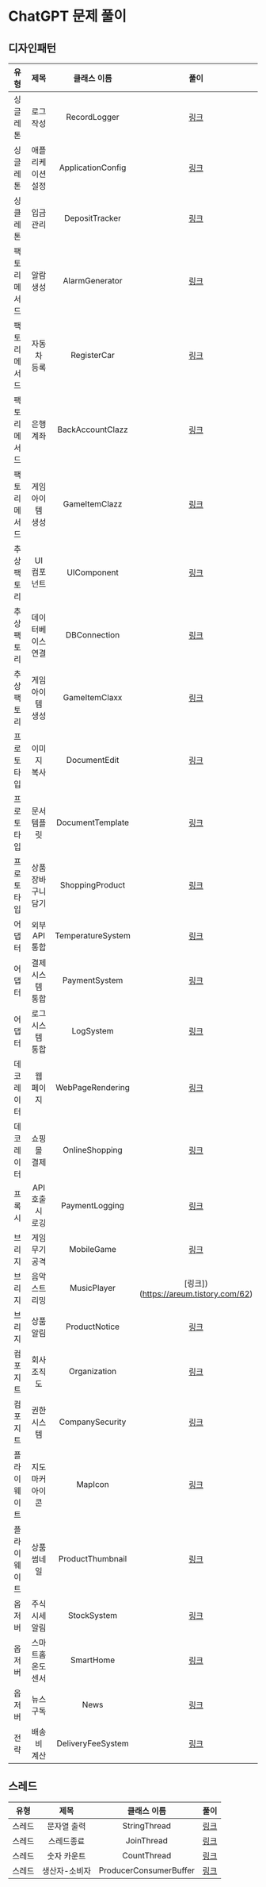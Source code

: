 # ChatGPT 문제 풀이

## 디자인패턴
 |   유형   |     제목      |      클래스 이름       |                 풀이                  |
|:------:|:-----------:|:-----------------:|:-----------------------------------:|
|  싱글레톤  |    로그 작성    |   RecordLogger    | [링크](https://areum.tistory.com/36)  |
|  싱글레톤  |  애플리케이션 설정  | ApplicationConfig | [링크](https://areum.tistory.com/43)  |
|  싱클레톤  |    입금 관리    |  DepositTracker   | [링크](https://areum.tistory.com/44)  |
| 팩토리메서드 |    알람 생성    |  AlarmGenerator   | [링크](https://areum.tistory.com/45)  |
| 팩토리메서드 |   자동차 등록    |    RegisterCar    | [링크](https://areum.tistory.com/46)  |
| 팩토리메서드 |    은행계좌     | BackAccountClazz  | [링크](https://areum.tistory.com/47)  |
| 팩토리메서드 |  게임 아이템 생성  |   GameItemClazz   | [링크](https://areum.tistory.com/48)  |
| 추상 팩토리 |   UI 컴포넌트   |    UIComponent    | [링크](https://areum.tistory.com/49)  |
| 추상 팩토리 |  데이터베이스 연결  |   DBConnection    | [링크](https://areum.tistory.com/50)  |
| 추상 팩토리 |  게임아이템 생성   |   GameItemClaxx   | [링크](https://areum.tistory.com/51)  |
| 프로토타입  |   이미지 복사    |   DocumentEdit    | [링크](https://areum.tistory.com/52)  |
| 프로토타입  |   문서 템플릿    | DocumentTemplate  | [링크](https://areum.tistory.com/53)  |
| 프로토타입  | 상품 장바구니 담기  |  ShoppingProduct  | [링크](https://areum.tistory.com/54)  |
|  어댑터   |  외부 API 통합  | TemperatureSystem | [링크](https://areum.tistory.com/55)  |
|  어댑터   |  결제 시스템 통합  |   PaymentSystem   | [링크](https://areum.tistory.com/56)  |
|  어댑터   |  로그 시스템 통합  |     LogSystem     | [링크](https://areum.tistory.com/57)  |
| 데코레이터  |    웹 페이지    | WebPageRendering  | [링크](https://areum.tistory.com/58)  |
| 데코레이터  |   쇼핑몰 결제    |  OnlineShopping   | [링크](https://areum.tistory.com/59)  |
|  프록시   | API 호출 시 로깅 |  PaymentLogging   | [링크](https://areum.tistory.com/60)  |
|  브리지   |  게임 무기 공격   |    MobileGame     | [링크](https://areum.tistory.com/61)  |
|  브리지   |   음악 스트리밍   |    MusicPlayer    | [링크])(https://areum.tistory.com/62) |
|  브리지   |    상품 알림    |   ProductNotice   | [링크](https://areum.tistory.com/63)  |
|  컴포지트  |   회사 조직도    |   Organization    | [링크](https://areum.tistory.com/64)  |
|  컴포지트  |   권한 시스템    |  CompanySecurity  | [링크](https://areum.tistory.com/65)  |
| 플라이웨이트 |  지도 마커 아이콘  |      MapIcon      | [링크](https://areum.tistory.com/66)  |
 | 플라이웨이트 |   상품 썸네일    | ProductThumbnail  | [링크](https://areum.tistory.com/67)  |
|  옵저버   |  주식 시세 알림   |    StockSystem    | [링크](https://areum.tistory.com/68)  |
|  옵저버   | 스마트홈 온도 센서  |     SmartHome     | [링크](https://areum.tistory.com/69)  |
|  옵저버   |    뉴스 구독    |       News        | [링크](https://areum.tistory.com/70)  |
|   전략   |   배송비 계산    | DeliveryFeeSystem | [링크](https://areum.tistory.com/71)  |


## 스레드
|   유형   |     제목     |         클래스 이름         |                 풀이                  |
|:------:|:----------:|:----------------------:|:-----------------------------------:|
|  스레드   |   문자열 출력   |      StringThread      | [링크](https://areum.tistory.com/37)  |
|  스레드   |   스레드종료    |       JoinThread       | [링크](https://areum.tistory.com/39)  |
|  스레드   |   숫자 카운트   |      CountThread       | [링크](https://areum.tistory.com/41)  |
|  스레드   |  생산자-소비자   | ProducerConsumerBuffer | [링크](https://areum.tistory.com/42)  |